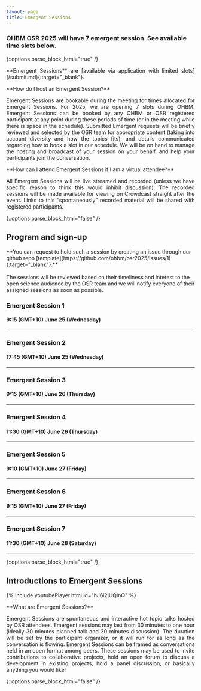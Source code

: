 ```yaml
---
layout: page
title: Emergent Sessions
---
```


### OHBM OSR 2025 will have 7 emergent session. See available time slots below.

{::options parse_block_html="true" /}

<div id='emergent'></div>
<p align="justify">**Emergent Sessions** are [available via application with limited slots](/submit.md){:target="_blank"}.</p>

<p align="justify">**How do I host an Emergent Session?**</p>
<p align="justify"> Emergent Sessions are bookable during the meeting for times allocated for Emergent Sessions.
For 2025, we are opening 7 slots during OHBM.
Emergent Sessions can be booked by any OHBM or OSR registered participant at any point during these periods of time (or in the meeting while there is space in the schedule).
Submitted Emergent requests will be briefly reviewed and selected by the OSR team for appropriate content (taking into account diversity and how the topics fits), and details communicated regarding how to book a slot in our schedule. We will be on hand to manage the hosting and broadcast of your session on your behalf, and help your participants join the conversation.</p>

<p align="justify">**How can I attend Emergent Sessions if I am a virtual attendee?**</p>
<p align="justify"> All Emergent Sessions will be live streamed and recorded (unless we have specific reason to think this would inhibit discussion). The recorded sessions will be made available for viewing on Crowdcast straight after the event. Links to this “spontaneously” recorded material will be shared with registered participants.</p>

{::options parse_block_html="false" /}

<div id='emergent-sign'></div>
<h2>Program and sign-up</h2>
<!-- Submissions will be open soon! -->
**You can request to hold such a session by creating an issue through our github repo [template](https://github.com/ohbm/osr2025/issues/1){:target="_blank"}.**<br> <br>
The sessions will be reviewed based on their timeliness and interest to the open science audience by the OSR team and we will notify everyone of their assigned sessions as soon as possible. <br> 

### Emergent Session 1

<!-- #### Neda Sadeghi, Isabelle van der Velpen, and Tonya White, Social and Cognitive Developmental Neuroscience, NIMH -->
#### 9:15 (GMT+10) June 25 (Wednesday)
<!-- [Join on Crowdcast](https://www.crowdcast.io/c/osr-2024-emergent-1) -->

<!-- <p></p>
Neuroimaging has contributed considerably to our understanding of brain development and its relationship to cognition and behavior. However, despite advancements in neuroimaging, replicability in research remains a key issue and there is no gold standard that can be used to evaluate neuroanatomical correlates of cognition, behavior and their interplay. Researchers from NIMH, McGill, Georgia Tech, Western Ontario, Beijing Normal, the Radboud UMC/Donders, Forschungszentrum Juelich, and University of Oslo have each independently created simulated datasets of the interplay between brain development and behavior. Each group has worked independently and unaware of the approaches and assumptions made by the other groups. Each group was provided the same number of variables and were instructed to create three datasets with each embedding how they envision the interplay between brain development, behavior, and cognition emerges throughout development. We are releasing these simulated datasets to challenge/invite the research community to determine the underlying patterns and assumptions used to generate the simulated datasets. Each dataset contains 10,000 participants over 7 longitudinal waves and ranging from age 7 to 20. During this panel discussion, we will talk about brain development and the challenges and opportunities that modeling offers us, as well as answer any questions the research community might have about the simulated datasets. The code and descriptions of the models that were used to create the datasets will be released at the time of the OHBM meeting in 2025 in Brisbane.

##### Participating groups:
<p>Neda Sadeghi, Isabelle van der Velpen, Dustin Moraczewski, Philip Shaw, Audrey Thurm, Adam Thomas, Tonya White (National Institute of Mental Health, NIH) </p>
<p>Zi-Xuan Zhou, Xi-Nian Zuo (Beijing Normal University) </p>
<p>Anna Plachti, Øystein Sørensen, Sarah Genon (Forschungszentrum Juelich and University of Oslo)</p>
<p>Vince D. Calhoun, Masoud Seraji, Ishaan Batta, Rogers Ferreira Da Silva, Najme Soleimani, Bradley T Baker, Kyle Joseph Cahill (Tri-institutional Center for Translational Research in Neuroimaging and Data Science (TReNDS), Georgia State, Georgia Tech, Emory)</p>
<p>Rogier Kievit, Léa Michel, Ethan McCormick, Emma Sprooten (Radboud University Medical Centre, Donders Institute for Brain)</p>
<p>Mallar Chakravarty, J Bruce Morton, Ashley Daniel Wazana (University of Western Ontario, Douglas Mental Health University Institute, and McGill University)</p> -->

---

### Emergent Session 2

<!-- #### SEA-SIG representatives--Nick Souter (University of Sussex), Niall Duncan (Taipei Medical University), Nikhil Bhagwat (McGill University), Polona Kalc (Jena University Hospital) -->
#### 17:45 (GMT+10) June 25 (Wednesday)
<!-- [Join on Crowdcast](https://www.crowdcast.io/c/osr-2024-emergent-2) -->

<!-- <p> </p>
We represent the OHBM Sustainability and Environmental Action Special Interest Group (SEA-SIG). During this session, we will present recent empirical work we have conducted on measuring and reducing the compute power and therefore the carbon emissions of preprocessing and statistical analysis of fMRI data. In particular, we will discuss how to use multiple carbon tracking tools and real-time carbon intensity task schedulers, including live demonstration of their use to attendees.

Green computing is an increasingly important aspect of socially responsible science, and intersects with a number of open science practices including preregistration of data processing parameters, development of clear data management plans, and reflection on how and where to share data publicly. We will reflect on these intersections and invite discussion on how we should best approach tensions between open science and sustainability.

Speaker Nick Souter will join the session virtually, and Niall Duncan and Nikhil Bhagwat will provide live presenation and demonstration in person in the OSR. Polona Kalc, incoming SEA-SIG chair, will also be present in person to introduce the session.

**Goals:**

- Learn the source of carbon emissions arise in neuroimaging computing and data storage
- Learn how to measure and reduce carbon emissions in their own neuroimaging data processing
- Reflect on best practice for environmentally sustainable and open neuroimaging research -->

---

### Emergent Session 3

<!-- #### Gorana Pobric (Manchester, UK), Peter Fox (San Antonio, Texas), David Kennedy (U Massachusetts) -->
#### 9:15 (GMT+10) June 26 (Thursday)
<!-- [Join on Crowdcast](https://www.crowdcast.io/c/osr-2024-emergent-3) -->

<!-- <p></p>
The spirit of OS is to reduce obstacles to knowledge, data and tools in an attempt to speed up scientific discovery and promote scientific accountability and collaboration. Whilst we all subscribe and aspire to adhere to these worthy goals, the reality is that not all science is, or should be made open. Increasingly, neuroscience research is funded by industry, commercial companies and governmental bodies. The issues around “openness” arise when Intellectual Property Rights (IPR) are involved or when the research study and its findings involve potentially classified data. In this session, we will discuss some obstacles to OS when working with industry and governmental agencies, from different cultural perspectives. We will share our experiences, propose various solutions (e.g. hybrid OS-IP models), and open a discussion about safe research practices in neuroscience for future adoption of OS in a commercial world. -->

---

### Emergent Session 4

<!-- #### Ana Van Gulick, Figshare, NIH Generalist Repository Ecosystem Initiative program -->
#### 11:30 (GMT+10) June 26 (Thursday)
<!-- [Join on Crowdcast](https://www.crowdcast.io/c/osr-2024-emergent-4) -->

<!-- <p></p>
The neuroimaging community has been a leader in open science and data sharing for many years and neuroimaging researchers are frequent users of both discipline-specific and generalist data repositories as part of their open science workflows. On behalf of the NIH Generalist Repository Ecosystem Initiative (GREI), we propose this emergent session to learn from the neuroimaging community about how they use generalist repositories (GRs) for sharing data and other research materials and to gather feedback on how GREI could prioritize its work to enhance GR functionality and resources to better serve the needs of this research community. 

In February 2022, the US National Institutes of Health (NIH) Office of Data Science Strategy (ODSS) launched the [Generalist Repository Ecosystem Initiative](https://datascience.nih.gov/data-ecosystem/exploring-a-generalist-repository-for-nih-funded-data) (GREI), which brings together seven generalist repositories ([Dataverse](https://dataverse.org/), [Dryad](https://datadryad.org/stash), [Figshare](https://figshare.com/), [Mendeley Data](https://data.mendeley.com/), [Open Science Framework](https://osf.io/), [Vivli](https://vivli.org/), and [Zenodo](https://zenodo.org/)) to work collaboratively to enhance support for data sharing and discovery in GRs. GREI recognizes that GRs play a key role in the data sharing landscape for the FAIR sharing of data in trusted repositories, offering broad flexibility to publish any file type and any research output alongside discipline- and method-specific data repositories when they are available, especially for researchers seeking to comply with global data sharing mandates and to practice open science. Together the GREI repositories are working to enhance common metadata, persistent identifiers, and standard metrics to support cross repository search to lower the barriers for data sharing and reuse. 

In this emergent session we propose presenting a short overview of GREI goals and activities to enhance GR support for data sharing and discovery. We will then facilitate an interactive audience poll activity and audience discussion to learn about neuroimaging use cases for GRs including for sharing non-data materials and to uncover gaps in GR functionality and needs for resources or other support.

GREI would like to learn from OSR participants about their data sharing and repository experiences and hear from researchers what GRs could do to better support them through functionality or resources. Conducting community engagement with disciplinary research communities is a key objective for GREI that the program will use to inform our future work and we recognize that while many data repository resources are available in the neuroimaging community, the volume and diversity of research outputs to share necessitates the use of GRs for some outputs. Neuroscience is a top research category for all of the GREI repositories, often in part because these repositories are used to publish materials beyond data including software and code, images and media files, workflows, posters and presentations, and other supplementary files. GRs are also often used in conjunction with disciplinary repositories and data standards. We believe that as users of GRs and keen practitioners of open science with a wide variety of data types and research outputs to share, the neuroimaging community is an especially valuable group for GREI to engage with to inform our work. 

**Goals:**

- Briefly present the objectives and outputs of the NIH Generalist Repository Ecosystem Initiative
- Conduct an interactive audience poll exercise to learn how neuroimaging researchers use GRs alongside discipline-specific data repositories to share data and other research materials 
- Facilitate an audience discussion to gather feedback about how generalist repositories could enhance their functionality and resources to better serve the needs of the neuroimaging community -->


---

### Emergent Session 5

<!-- #### Sandeep Panta, Translational Research in Neuroimaging and Data Science (TReNDS) Center, Georgia State University -->
#### 9:10 (GMT+10) June 27 (Friday)
<!-- [Join on Crowdcast](https://www.crowdcast.io/c/osr-2024-emergent-5) -->

<!-- <p></p>

COINSTAC (Collaborative Informatics and Neuroimaging Suite Toolkit for Anonymous Computation) promotes collaborative research by removing large barriers to traditional data-centric approaches. It allows groups of users to run common analyses on their own machines over their own datasets with ease. The results of these analyses are synchronized to the cloud and undergo aggregate analysis processes using all contributor data. Federated (decentralized) pipelines enable distributed, iterative, and feature-rich analyses, opening up new possibilities for collaborative computation. It also offers data anonymity through differentially private algorithms, so members do not need to fear protected health information (PHI) traceback.

The goal of this discussion is to briefly introduce COINSTAC and its new features/algorithms to perform statistical analysis on various datasets. New features include:
Doing statistical analysis using Singularity containers
Command line pre-processing tools
New algorithms including but not limited to Decentralized Source Based Morphometry
New COINSTAC federated analysis architecture powered by NVIDIA FLARE

We would like to hear feedback about our software such as how to improve the experience for researchers. We welcome anyone who wants to contribute to this open source and open data project with their datasets, algorithms, and code. We would also like to work with other organizations to pursue grants together, including small business grants. Collaborating with other organizations is the best way for us to answer interesting neuroscience-related questions that would not have been possible without COINSTAC and COINSTAC Vaults. -->

---

### Emergent Session 6

<!-- #### Sandeep Panta, Translational Research in Neuroimaging and Data Science (TReNDS) Center, Georgia State University -->
#### 9:15 (GMT+10) June 27 (Friday)
<!-- [Join on Crowdcast](https://www.crowdcast.io/c/osr-2024-emergent-5) -->

---

### Emergent Session 7

<!-- #### Sandeep Panta, Translational Research in Neuroimaging and Data Science (TReNDS) Center, Georgia State University -->
#### 11:30 (GMT+10) June 28 (Saturday)
<!-- [Join on Crowdcast](https://www.crowdcast.io/c/osr-2024-emergent-5) -->

---

<!-- --- -->


{::options parse_block_html="true" /}

<div id='emergent'></div>
<h2>Introductions to Emergent Sessions</h2>

{% include youtubePlayer.html id="hJ6i2jUQlnQ" %}
<p align="justify">**What are Emergent Sessions?**</p>
<p align="justify"> Emergent Sessions are spontaneous and interactive hot topic talks hosted by OSR attendees. Emergent sessions may last from 30 minutes to one hour (ideally 30 minutes planned talk and 30 minutes discussion). The duration will be set by the participant organizer, or it will run for as long as the conversation is flowing. Emergent Sessions can be framed as conversations held in an open format among peers. These sessions may be used to invite contributions to collaborative projects, hold an open forum to discuss a development in existing projects, hold a panel discussion, or basically anything you would like!</p>

{::options parse_block_html="false" /}


